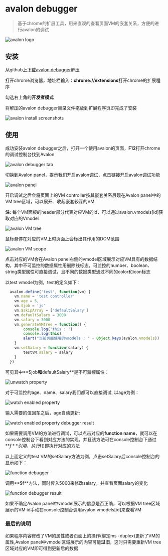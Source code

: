 # avalon debugger

> 基于chrome的扩展工具，用来直观的查看页面VM的嵌套关系，方便的进行avalon的调试

![avalon logo](./img/webstore-icon.png "avalon logo")

## 安装

从github上[下载avalon debugger](https://github.com/shirlyLoveU/avalondebugger/archive/master.zip)解压

打开chrome浏览器，地址栏输入：**chrome://extensions**打开chrome的扩展程序

勾选右上角的**开发者模式**

将解压的avalon debugger目录文件拖放到扩展程序页即完成了安装

![avalon install screenshots](./img/screenshots/avalonInstall.png "avalon install screenshots")

## 使用

成功安装avalon debugger之后，打开一个使用avalon的页面，**F12**打开chrome的调试控制台找到Avalon

![avalon debugger tab](./img/screenshots/avalonDebugger.png "avalon debugger tab")

切换到Avalon panel，提示我们开启avalon调试，点击链接开启avalon调试功能

![avalon panel](./img/screenshots/avalonPanel.png "avalon panel")

开启调试之后会将页面上的VM controller按其嵌套关系展现在Avalon panel中的VM tree区域，可以展开、收起嵌套较深的VM

**注:** 每个VM面板的header部分代表对应VM的id，可以通过avalon.vmodels[id]获取对应的Vmodel 

![avalon VM tree](./img/screenshots/avalonVMTree.png "avalon VM tree")

鼠标悬停在对应的VM上时页面上会标出其作用的DOM范围

![avalon VM scope](./img/screenshots/avalonVMScope.png "avalon VM scope")

点击对应的VM会在Avalon panel右侧的vmodel区域展示对应VM具有的数据结构，其中不可监控的数据属性用删除线标志，可监控的number、boolean、string类型属性可直接调试，且不同的数据类型通过不同的color和icon标志

以test vmodel为例，test的定义如下：

```javascript
  avalon.define('test', function(vm) {
    vm.name = 'test controller'
    vm.age = 5,
    vm.$job = 'js'
    vm.$skipArray = ['defaultSalary']
    vm.defaultSalary = 3000
    vm.salary = 3000
    vm.generateVMtree = function() {
        console.log('this : ')
        console.log(this)
        alert("当前页面使用的vmodels : " + Object.keys(avalon.vmodels))
    }
    vm.setSalary = function(salary) {
        testVM.salary = salary
    }
  })
```

可见其中**$job**和**defaultSalary**是不可监控属性：

![unwatch property](./img/screenshots/unwatchProperty.png "unwatch property")

对于可监控的age、name、salary我们都可以直接调试, 以age为例：

![watch enabled property](./img/screenshots/watchPropDebugger.png "watch enabled property")

输入需要的值回车之后，age自动更新:

![watch enabled property debugger result](./img/screenshots/watchPropDebugResult.png "watch enabled property debugger result")

如果需要调用VM的方法进行调试，可以点击对应的**function name**，就可以在console控制台下看到对应方法的实现，并且该方法可在console控制台下通过**$f**引用，执行$f()即执行对应的方法

以上面定义的test VM的setSalary方法为例，点击setSalary后console控制台的显示如下：

![function debugger](./img/screenshots/funcDebug.png "function debugger")

调用**$f**方法，同时传入5000来修改salary，并查看页面salary的变化

![function debugger result](./img/screenshots/funcDebuggerResult.png "function debugger result")

如果不确定Avalon panel中vmodel展示的信息是否正确，可以根据VM tree区域展示的VM id手动在console控制台调用avalon.vmodels[id]来查看VM

### 最后的说明

如果程序内容修改了VM的属性或者页面上的操作(绑定ms
-duplex)更新了VM的属性,Avalon panel中vmodel区域展示的内容可能**过旧**，这时只需要重新VM tree区域对应的VM即可得到更新后的数据

